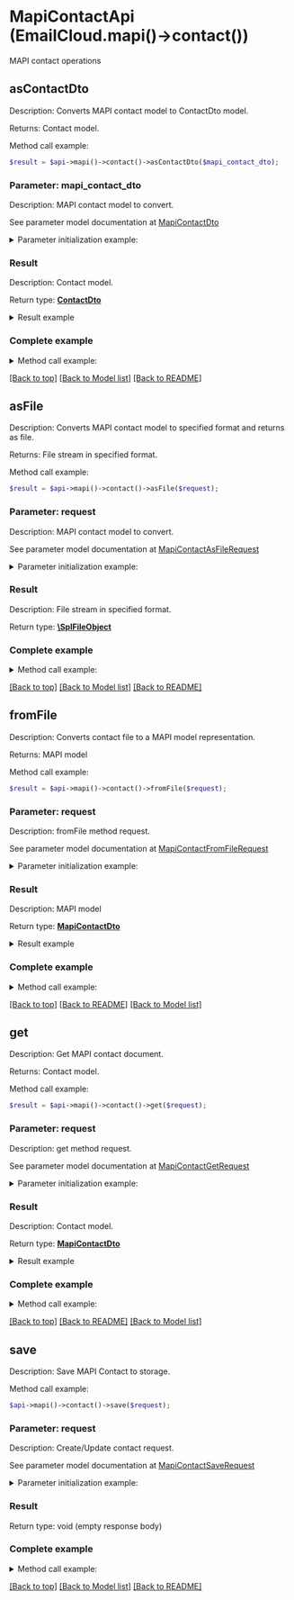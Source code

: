 # MapiContactApi (EmailCloud.mapi()->contact())

MAPI contact operations

## asContactDto

Description: Converts MAPI contact model to ContactDto model.

Returns: Contact model.

Method call example:
```php
$result = $api->mapi()->contact()->asContactDto($mapi_contact_dto);
```

### Parameter: mapi_contact_dto

Description: MAPI contact model to convert.

See parameter model documentation at [MapiContactDto](MapiContactDto.md)

<details>
    <summary>Parameter initialization example:</summary>
    
```php
$mapi_contact_dto = ;
```

</details>


### Result

Description: Contact model.

Return type: [**ContactDto**](ContactDto.md)

<details>
    <summary>Result example</summary>

```php
$result = ;
```
</details>

### Complete example

<details>
    <summary>Method call example:</summary>

```php
$api = new EmailCloud(appKey, appSid);

// Prepare parameters:
$mapi_contact_dto = ;

// Call method:
$result = $api->mapi()->contact().asContactDto($mapi_contact_dto);

// Result example:
$result = ;
```

</details>

[[Back to top]](#) [[Back to Model list]](Models.md) [[Back to README]](README.md)
## asFile

Description: Converts MAPI contact model to specified format and returns as file.

Returns: File stream in specified format.

Method call example:
```php
$result = $api->mapi()->contact()->asFile($request);
```

### Parameter: request

Description: MAPI contact model to convert.

See parameter model documentation at [MapiContactAsFileRequest](MapiContactAsFileRequest.md)

<details>
    <summary>Parameter initialization example:</summary>
    
```php
$request = ;
```

</details>


### Result

Description: File stream in specified format.

Return type: [**\SplFileObject**](\SplFileObject.md)

### Complete example

<details>
    <summary>Method call example:</summary>

```php
$api = new EmailCloud(appKey, appSid);

// Prepare parameters:
$request = ;

// Call method:
$result = $api->mapi()->contact().asFile($request);
```

</details>

[[Back to top]](#) [[Back to Model list]](Models.md) [[Back to README]](README.md)
## **fromFile**

Description: Converts contact file to a MAPI model representation.

Returns: MAPI model

Method call example:
```php
$result = $api->mapi()->contact()->fromFile($request);
```

### Parameter: request

Description: fromFile method request.

See parameter model documentation at [MapiContactFromFileRequest](MapiContactFromFileRequest.md)

<details>
    <summary>Parameter initialization example:</summary>

```php
$request = Models::MapiContactFromFileRequest()
    ->format('Msg')
    ->file(new SplFileObject('/path/to/contact.msg'))
    .build();
```

</details>

### Result

Description: MAPI model

Return type: [**MapiContactDto**](MapiContactDto.md)

<details>
    <summary>Result example</summary>

```php
$result = ;
```
</details>

### Complete example

<details>
    <summary>Method call example:</summary>

```php
$api = new EmailCloud(appKey, appSid);

// Prepare parameters:
$format = ;
$file = ;

// Call method:
$result = $api->mapi()->contact().fromFile($request);

// Result example:
$result = ;
```

</details>

[[Back to top]](#)  [[Back to README]](README.md) [[Back to Model list]](Models.md)

## **get**

Description: Get MAPI contact document.

Returns: Contact model.

Method call example:
```php
$result = $api->mapi()->contact()->get($request);
```

### Parameter: request

Description: get method request.

See parameter model documentation at [MapiContactGetRequest](MapiContactGetRequest.md)

<details>
    <summary>Parameter initialization example:</summary>

```php
$request = Models::MapiContactGetRequest()
    ->format('VCard')
    ->file_name('contact.vcf')
    ->folder('folder/on/storage')
    ->storage('First Storage')
    .build();
```

</details>

### Result

Description: Contact model.

Return type: [**MapiContactDto**](MapiContactDto.md)

<details>
    <summary>Result example</summary>

```php
$result = ;
```
</details>

### Complete example

<details>
    <summary>Method call example:</summary>

```php
$api = new EmailCloud(appKey, appSid);

// Prepare parameters:
$format = ;
$file_name = ;
$folder = ;
$storage = ;

// Call method:
$result = $api->mapi()->contact().get($request);

// Result example:
$result = ;
```

</details>

[[Back to top]](#)  [[Back to README]](README.md) [[Back to Model list]](Models.md)

## save

Description: Save MAPI Contact to storage.


Method call example:
```php
$api->mapi()->contact()->save($request);
```

### Parameter: request

Description: Create/Update contact request.

See parameter model documentation at [MapiContactSaveRequest](MapiContactSaveRequest.md)

<details>
    <summary>Parameter initialization example:</summary>
    
```php
$request = ;
```

</details>


### Result

Return type: void (empty response body)

### Complete example

<details>
    <summary>Method call example:</summary>

```php
$api = new EmailCloud(appKey, appSid);

// Prepare parameters:
$request = ;

// Call method:
$api->mapi()->contact().save($request);
```

</details>

[[Back to top]](#) [[Back to Model list]](Models.md) [[Back to README]](README.md)
